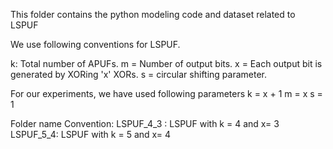 

This folder contains the python modeling code and dataset related to LSPUF



We use following conventions for LSPUF.

k: Total number of APUFs.
m = Number of output bits.
x = Each output bit is generated by XORing 'x' XORs.
s = circular shifting parameter.

For our experiments, we have used following parameters
k = x + 1
m = x
s = 1

Folder name Convention:
LSPUF_4_3 : LSPUF with k = 4 and x= 3
LSPUF_5_4: LSPUF with k = 5 and x= 4
